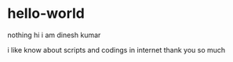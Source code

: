 # hello-world
nothing
hi i am dinesh kumar 

i like know about scripts and codings in internet 
thank you so much 
